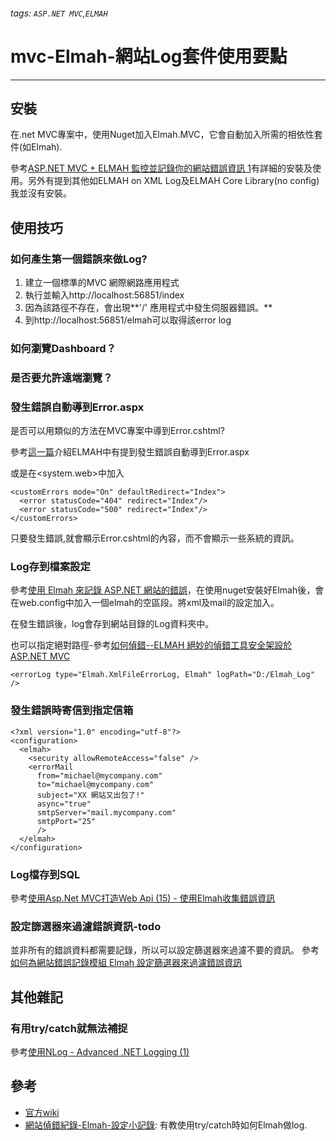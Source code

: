 ###### tags: `ASP.NET MVC`,`ELMAH`
# mvc-Elmah-網站Log套件使用要點
------

## 安裝
在.net MVC專案中，使用Nuget加入Elmah.MVC，它會自動加入所需的相依性套件(如Elmah).

參考[ASP.NET MVC + ELMAH 監控並記錄你的網站錯誤資訊 1](http://kevintsengtw.blogspot.tw/2011/10/aspnet-mvc-elmah-1.html#.VGVWF_mUdGY)有詳細的安裝及使用。另外有提到其他如ELMAH on XML Log及ELMAH Core Library(no config)我並沒有安裝。

## 使用技巧

### 如何產生第一個錯誤來做Log?
1. 建立一個標準的MVC 網際網路應用程式
2. 執行並輸入http://localhost:56851/index
3. 因為該路徑不存在，會出現**'/' 應用程式中發生伺服器錯誤。**
4. 到http://localhost:56851/elmah可以取得該error log

### 如何瀏覽Dashboard？

### 是否要允許遠端瀏覽？

### 發生錯誤自動導到Error.aspx
是否可以用類似的方法在MVC專案中導到Error.cshtml?

參考[這一篇](http://www.dotblogs.com.tw/ricochen/archive/2010/03/10/13960.aspx)介紹ELMAH中有提到發生錯誤自動導到Error.aspx

或是在<system.web>中加入

    <customErrors mode="On" defaultRedirect="Index">
      <error statusCode="404" redirect="Index"/>
      <error statusCode="500" redirect="Index"/>
    </customErrors>

只要發生錯誤,就會顯示Error.cshtml的內容，而不會顯示一些系統的資訊。



### Log存到檔案設定
參考[使用 Elmah 來記錄 ASP.NET 網站的錯誤](http://huan-lin.blogspot.com/2013/02/something-about-elmah-error-logging.html)，在使用nuget安裝好Elmah後，會在web.config中加入一個elmah的空區段。將xml及mail的設定加入。
	<?xml version="1.0" encoding="utf-8"?>
	<configuration>
	  <elmah>
	    <security allowRemoteAccess="false" />
	    <errorLog type="Elmah.XmlFileErrorLog, Elmah" logPath="~/Log/Error" />
	  </elmah>
	</configuration>

在發生錯誤後，log會存到網站目錄的Log資料夾中。

也可以指定絕對路徑-參考[如何偵錯--ELMAH 絕妙的偵錯工具安全架設於ASP.NET MVC](http://demo.tc/Post/606)

	<errorLog type="Elmah.XmlFileErrorLog, Elmah" logPath="D:/Elmah_Log" />   

### 發生錯誤時寄信到指定信箱

	<?xml version="1.0" encoding="utf-8"?>
	<configuration>
	  <elmah>
	    <security allowRemoteAccess="false" />
	    <errorMail
	      from="michael@mycompany.com"
	      to="michael@mycompany.com"
	      subject="XX 網站又出包了!"
	      async="true"     
	      smtpServer="mail.mycompany.com"
	      smtpPort="25"
	      />
	  </elmah>
	</configuration>

### Log檔存到SQL
參考[使用Asp.Net MVC打造Web Api (15) - 使用Elmah收集錯誤資訊](http://kirkchen.logdown.com/posts/147650-using-aspnet-mvc-to-build-web-api-15-use-elmah-to-collect-error-messages)

### 設定篩選器來過濾錯誤資訊-todo
並非所有的錯誤資料都需要記錄，所以可以設定篩選器來過濾不要的資訊。 參考[如何為網站錯誤記錄模組 Elmah 設定篩選器來過濾錯誤資訊](http://coding.anyun.tw/2012/02/23/elmah-errorfilter/)

## 其他雜記

### 有用try/catch就無法補捉
參考[使用NLog - Advanced .NET Logging (1)](http://kevintsengtw.blogspot.tw/2011/10/nlog-advanced-net-logging-1.html#.VGqSufmUdGY)


## 參考
* [官方wiki](https://code.google.com/p/elmah/wiki/DotNetSlackersArticle)
* [網站偵錯紀錄-Elmah-設定小記錄](http://www.dotblogs.com.tw/c5todo/archive/2013/10/16/124499.aspx): 有教使用try/catch時如何Elmah做log.

